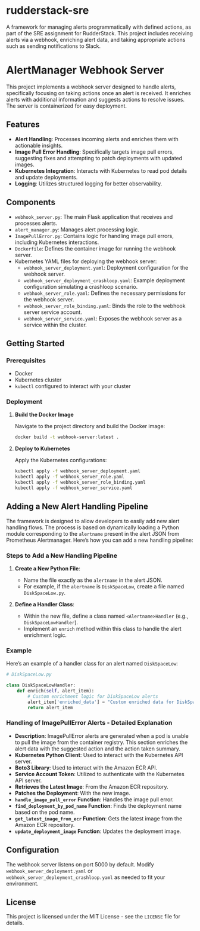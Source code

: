 # rudderstack-sre
A framework for managing alerts programmatically with defined actions, as part of the SRE assignment for RudderStack. This project includes receiving alerts via a webhook, enriching alert data, and taking appropriate actions such as sending notifications to Slack.

# AlertManager Webhook Server

This project implements a webhook server designed to handle alerts, specifically focusing on taking actions once an alert is received. It enriches alerts with additional information and suggests actions to resolve issues. The server is containerized for easy deployment.

## Features

- **Alert Handling**: Processes incoming alerts and enriches them with actionable insights.
- **Image Pull Error Handling**: Specifically targets image pull errors, suggesting fixes and attempting to patch deployments with updated images.
- **Kubernetes Integration**: Interacts with Kubernetes to read pod details and update deployments.
- **Logging**: Utilizes structured logging for better observability.

## Components

- `webhook_server.py`: The main Flask application that receives and processes alerts.
- `alert_manager.py`: Manages alert processing logic.
- `ImagePullError.py`: Contains logic for handling image pull errors, including Kubernetes interactions.
- `Dockerfile`: Defines the container image for running the webhook server.
- Kubernetes YAML files for deploying the webhook server:
    - `webhook_server_deployment.yaml`: Deployment configuration for the webhook server.
    - `webhook_server_deployment_crashloop.yaml`: Example deployment configuration simulating a crashloop scenario.
    - `webhook_server_role.yaml`: Defines the necessary permissions for the webhook server.
    - `webhook_server_role_binding.yaml`: Binds the role to the webhook server service account.
    - `webhook_server_service.yaml`: Exposes the webhook server as a service within the cluster.

## Getting Started

### Prerequisites

- Docker
- Kubernetes cluster
- `kubectl` configured to interact with your cluster

### Deployment

1. **Build the Docker Image**

    Navigate to the project directory and build the Docker image:

    ```sh
    docker build -t webhook-server:latest .
    ```

2. **Deploy to Kubernetes**

    Apply the Kubernetes configurations:

    ```sh
    kubectl apply -f webhook_server_deployment.yaml
    kubectl apply -f webhook_server_role.yaml
    kubectl apply -f webhook_server_role_binding.yaml
    kubectl apply -f webhook_server_service.yaml
    ```

## Adding a New Alert Handling Pipeline

The framework is designed to allow developers to easily add new alert handling flows. The process is based on dynamically loading a Python module corresponding to the `alertname` present in the alert JSON from Prometheus Alertmanager. Here’s how you can add a new handling pipeline:

### Steps to Add a New Handling Pipeline

1. **Create a New Python File**: 
   - Name the file exactly as the `alertname` in the alert JSON.
   - For example, if the `alertname` is `DiskSpaceLow`, create a file named `DiskSpaceLow.py`.

2. **Define a Handler Class**:
   - Within the new file, define a class named `<Alertname>Handler` (e.g., `DiskSpaceLowHandler`).
   - Implement an `enrich` method within this class to handle the alert enrichment logic.

### Example

Here’s an example of a handler class for an alert named `DiskSpaceLow`:

```python
# DiskSpaceLow.py

class DiskSpaceLowHandler:
    def enrich(self, alert_item):
        # Custom enrichment logic for DiskSpaceLow alerts
        alert_item['enriched_data'] = "Custom enriched data for DiskSpaceLow"
        return alert_item
```

### Handling of ImagePullError Alerts - Detailed Explanation

- **Description**: ImagePullError alerts are generated when a pod is unable to pull the image from the container registry. This section enriches the alert data with the suggested action and the action taken summary.
- **Kubernetes Python Client**: Used to interact with the Kubernetes API server.
- **Boto3 Library**: Used to interact with the Amazon ECR API.
- **Service Account Token**: Utilized to authenticate with the Kubernetes API server.
- **Retrieves the Latest Image**: From the Amazon ECR repository.
- **Patches the Deployment**: With the new image.
- **`handle_image_pull_error` Function**: Handles the image pull error.
- **`find_deployment_by_pod_name` Function**: Finds the deployment name based on the pod name.
- **`get_latest_image_from_ecr` Function**: Gets the latest image from the Amazon ECR repository.
- **`update_deployment_image` Function**: Updates the deployment image.

## Configuration

The webhook server listens on port 5000 by default. Modify `webhook_server_deployment.yaml` or `webhook_server_deployment_crashloop.yaml` as needed to fit your environment.

## License

This project is licensed under the MIT License - see the `LICENSE` file for details.